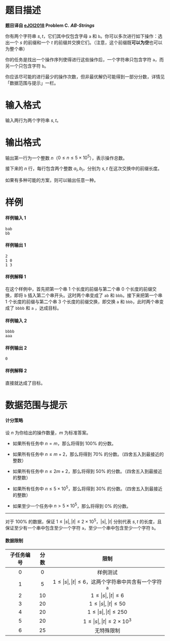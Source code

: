 
# 题目描述

**题目译自 [eJOI2018](http://ejoi2018.org/) Problem C.** ***AB-Strings***

你有两个字符串 $s,t$，它们其中仅包含字母 `a` 和 `b`。你可以多次进行如下操作：选出一个 $s$ 的前缀和一个 $t$ 的前缀并交换它们。（注意，这个前缀既**可以为空**也可以为整个串）

你的任务是找出一个操作序列使得进行这些操作后，一个字符串只包含字符 `a`，而另一个只包含字符 `b`。

你应该尽可能的进行最少的操作次数，但非最优解仍可能得到一部分分数，详情见「数据范围与提示」一栏。

# 输入格式

输入两行为两个字符串 $s,t$。


# 输出格式

输出第一行为一个整数 $n$（$0\leq n\leq 5\times 10^5$），表示操作总数。

接下来的 $n$ 行，每行包含两个整数 $a_i,b_i$，分别为 $s,t$ 在这次交换中的前缀长度。

如果有多种可能的方案，则可以输出任意一种。

# 样例

#### 样例输入 1
```plain
bab
bb
```

#### 样例输出 1
```plain
2
1 0
1 3
```

#### 样例解释 1
在这个样例中，首先把第一个串 $1$ 个长度的前缀与第二个串 $0$ 个长度的前缀交换，即将 `b` 插入第二个串开头。这时两个串变成了 `ab` 和 `bbb`。接下来把第一个串 $1$ 个长度的前缀与第二个串 $3$ 个长度的前缀交换，即交换 `a` 和 `bbb`，此时两个串变成了 `bbbb` 和 `a` ，达成目标。

#### 样例输入 2
```plain
bbbb
aaa
```

#### 样例输出 2
```plain
0
```

#### 样例解释 2

直接就达成了目标。


# 数据范围与提示

#### 计分策略

设 $n$ 为你给出的操作数量，$m$ 为标准答案。

- 如果所有任务中 $n=m$，那么将得到 $100\%$ 的分数。

- 如果所有任务中 $n\leq m+2$，那么将得到 $70\%$ 的分数。（四舍五入到最接近的整数）

- 如果所有任务中 $n\leq 2m+2$，那么将得到 $50\%$ 的分数。（四舍五入到最接近的整数）

- 如果所有任务中 $n\leq 5\times 10^5$，那么将得到 $30\%$ 的分数。（四舍五入到最接近的整数）

- 如果至少一个任务中 $n > 5\times 10^5$，那么将得到 $0\%$ 的分数。

----



对于 $100\%$ 的数据，保证 $1\leq \lvert s\rvert,\lvert t\rvert \leq 2\times 10^5$，$\lvert s\rvert,\lvert t\rvert$ 分别代表 $s,t$ 的长度，且保证至少有一个串中包含至少一个字符 `a`，至少一个串中包含至少一个字符 `b`。

#### 数据限制

|子任务编号|分数|限制|
|:-:|:-:|:-:|
|$0$<!-- do not merge -->|$0$| 样例测试 |
|$1$|$5$| $1\leq \lvert s\rvert,\lvert t\rvert \leq 6$，这两个字符串中共含有一个字符 `a`|
|$2$|$10$| $1\leq \lvert s\rvert,\lvert t\rvert \leq 6$ |
|$3$|$20$| $1\leq \lvert s\rvert,\lvert t\rvert \leq 50$ |
|$4$|$20$| $1\leq \lvert s\rvert,\lvert t\rvert \leq 250$ |
|$5$|$20$| $1\leq \lvert s\rvert,\lvert t\rvert \leq 2\times 10^3$ |
|$6$|$25$|无特殊限制|


